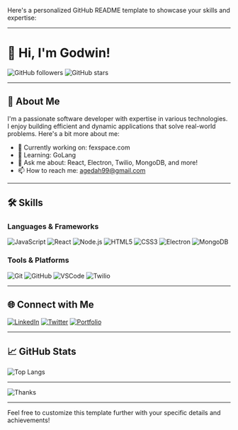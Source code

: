 Here's a personalized GitHub README template to showcase your skills and expertise:

---

# 👋 Hi, I'm Godwin!

<!--- ![Profile Image](https://avatars.githubusercontent.com/u/21323660?v=4) -->

![GitHub followers](https://img.shields.io/github/followers/Godwin9911?style=social) 
![GitHub stars](https://img.shields.io/github/stars/Godwin9911?style=social) 

---

## 🌟 About Me

I'm a passionate software developer with expertise in various technologies. I enjoy building efficient and dynamic applications that solve real-world problems. Here's a bit more about me:

- 🔭 Currently working on: fexspace.com
- 🌱 Learning: GoLang
- 💬 Ask me about: React, Electron, Twilio, MongoDB, and more!
- 📫 How to reach me: agedah99@gmail.com

---

## 🛠️ Skills

### Languages & Frameworks

![JavaScript](https://img.shields.io/badge/JavaScript-F7DF1E?style=for-the-badge&logo=javascript&logoColor=black)
![React](https://img.shields.io/badge/React-61DAFB?style=for-the-badge&logo=react&logoColor=black)
![Node.js](https://img.shields.io/badge/Node.js-339933?style=for-the-badge&logo=nodedotjs&logoColor=white)
![HTML5](https://img.shields.io/badge/HTML5-E34F26?style=for-the-badge&logo=html5&logoColor=white)
![CSS3](https://img.shields.io/badge/CSS3-1572B6?style=for-the-badge&logo=css3&logoColor=white)
![Electron](https://img.shields.io/badge/Electron-47848F?style=for-the-badge&logo=electron&logoColor=white)
![MongoDB](https://img.shields.io/badge/MongoDB-47A248?style=for-the-badge&logo=mongodb&logoColor=white)

### Tools & Platforms

![Git](https://img.shields.io/badge/Git-F05032?style=for-the-badge&logo=git&logoColor=white)
![GitHub](https://img.shields.io/badge/GitHub-181717?style=for-the-badge&logo=github&logoColor=white)
![VSCode](https://img.shields.io/badge/VS%20Code-007ACC?style=for-the-badge&logo=visual-studio-code&logoColor=white)
![Twilio](https://img.shields.io/badge/Twilio-F22F46?style=for-the-badge&logo=twilio&logoColor=white)

---

## 🌐 Connect with Me

[![LinkedIn](https://img.shields.io/badge/LinkedIn-0A66C2?style=for-the-badge&logo=linkedin&logoColor=white)](https://www.linkedin.com/in/godwin-agedah/)
[![Twitter](https://img.shields.io/badge/Twitter-1DA1F2?style=for-the-badge&logo=twitter&logoColor=white)](https://twitter.com/GodwinAgedahj)
[![Portfolio](https://img.shields.io/badge/Portfolio-000000?style=for-the-badge&logo=dev.to&logoColor=white)](https://www.linkedin.com/in/godwin-agedah/)

---

## 📈 GitHub Stats

<!--
![Your Name's GitHub Stats](https://github-readme-stats.vercel.app/api?username=Godwin9911&show_icons=true&theme=radical) -->

![Top Langs](https://github-readme-stats.vercel.app/api/top-langs/?username=Godwin9911&layout=compact&theme=radical)

---

<!--- ## 🏆 Achievements

- 🎖️ **Certification in [Technology/Field]** from [Institution]
- 🥇 **Award/Recognition** from [Organization]
- 🏅 **Completed** [Number] projects on [Platform]



## 📝 Latest Blog Posts

- [How to build dynamic lists with React](https://yourblog.com/dynamic-lists-react)
- [Effective Kanban board management](https://yourblog.com/kanban-board-management)
- [Working with Twilio functions](https://yourblog.com/twilio-functions)

------>

![Thanks](https://media.giphy.com/media/3o6gbbuLW76jkt8vIc/giphy.gif)

---

Feel free to customize this template further with your specific details and achievements!


<!---
Godwin9911/Godwin9911 is a ✨ special ✨ repository because its `README.md` (this file) appears on your GitHub profile.
You can click the Preview link to take a look at your changes.
--->

